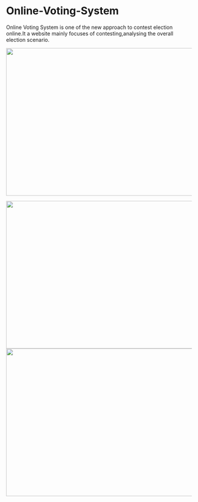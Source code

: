 ﻿# Online-Voting-System
 Online Voting System is one of the new approach to contest election online.It a website mainly focuses of contesting,analysing the overall election scenario.



<img src="https://user-images.githubusercontent.com/23560077/28918737-36229aac-7868-11e7-8cb1-4f15a77cec23.png" width="1100" height="400" />

<img src="https://user-images.githubusercontent.com/23560077/28917935-0b886932-7865-11e7-823d-5a021dea3fd1.png" width="1000" height="400" /><img src="https://user-images.githubusercontent.com/23560077/28917932-0b3ac92a-7865-11e7-8fc9-3b08645c6c17.png" width="1000" height="400" />
